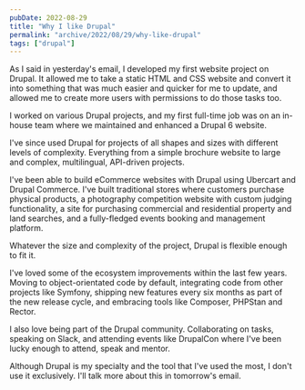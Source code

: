 ```yaml
---
pubDate: 2022-08-29
title: "Why I like Drupal"
permalink: "archive/2022/08/29/why-like-drupal"
tags: ["drupal"]
---
```


As I said in yesterday's email, I developed my first website project on Drupal. It allowed me to take a static HTML and CSS website and convert it into something that was much easier and quicker for me to update, and allowed me to create more users with permissions to do those tasks too.

I worked on various Drupal projects, and my first full-time job was on an in-house team where we maintained and enhanced a Drupal 6 website.

I've since used Drupal for projects of all shapes and sizes with different levels of complexity. Everything from a simple brochure website to large and complex, multilingual, API-driven projects.

I've been able to build eCommerce websites with Drupal using Ubercart and Drupal Commerce. I've built traditional stores where customers purchase physical products, a photography competition website with custom judging functionality, a site for purchasing commercial and residential property and land searches, and a fully-fledged events booking and management platform.

Whatever the size and complexity of the project, Drupal is flexible enough to fit it.

I've loved some of the ecosystem improvements within the last few years. Moving to object-orientated code by default, integrating code from other projects like Symfony, shipping new features every six months as part of the new release cycle, and embracing tools like Composer, PHPStan and Rector.

I also love being part of the Drupal community. Collaborating on tasks, speaking on Slack, and attending events like DrupalCon where I've been lucky enough to attend, speak and mentor.

Although Drupal is my specialty and the tool that I've used the most, I don't use it exclusively. I'll talk more about this in tomorrow's email.
